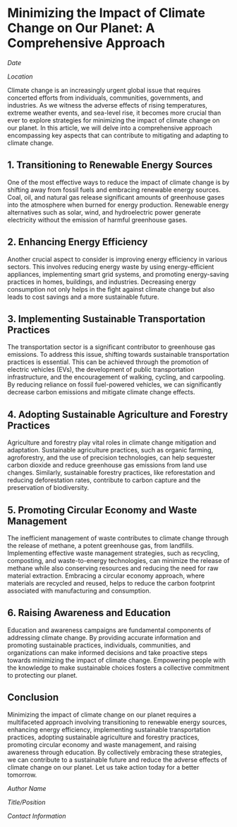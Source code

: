 # **Minimizing the Impact of Climate Change on Our Planet: A Comprehensive Approach**

*Date*

*Location*

Climate change is an increasingly urgent global issue that requires concerted efforts from individuals, communities, governments, and industries. As we witness the adverse effects of rising temperatures, extreme weather events, and sea-level rise, it becomes more crucial than ever to explore strategies for minimizing the impact of climate change on our planet. In this article, we will delve into a comprehensive approach encompassing key aspects that can contribute to mitigating and adapting to climate change.

## **1. Transitioning to Renewable Energy Sources**

One of the most effective ways to reduce the impact of climate change is by shifting away from fossil fuels and embracing renewable energy sources. Coal, oil, and natural gas release significant amounts of greenhouse gases into the atmosphere when burned for energy production. Renewable energy alternatives such as solar, wind, and hydroelectric power generate electricity without the emission of harmful greenhouse gases.

## **2. Enhancing Energy Efficiency**

Another crucial aspect to consider is improving energy efficiency in various sectors. This involves reducing energy waste by using energy-efficient appliances, implementing smart grid systems, and promoting energy-saving practices in homes, buildings, and industries. Decreasing energy consumption not only helps in the fight against climate change but also leads to cost savings and a more sustainable future.

## **3. Implementing Sustainable Transportation Practices**

The transportation sector is a significant contributor to greenhouse gas emissions. To address this issue, shifting towards sustainable transportation practices is essential. This can be achieved through the promotion of electric vehicles (EVs), the development of public transportation infrastructure, and the encouragement of walking, cycling, and carpooling. By reducing reliance on fossil fuel-powered vehicles, we can significantly decrease carbon emissions and mitigate climate change effects.

## **4. Adopting Sustainable Agriculture and Forestry Practices**

Agriculture and forestry play vital roles in climate change mitigation and adaptation. Sustainable agriculture practices, such as organic farming, agroforestry, and the use of precision technologies, can help sequester carbon dioxide and reduce greenhouse gas emissions from land use changes. Similarly, sustainable forestry practices, like reforestation and reducing deforestation rates, contribute to carbon capture and the preservation of biodiversity.

## **5. Promoting Circular Economy and Waste Management**

The inefficient management of waste contributes to climate change through the release of methane, a potent greenhouse gas, from landfills. Implementing effective waste management strategies, such as recycling, composting, and waste-to-energy technologies, can minimize the release of methane while also conserving resources and reducing the need for raw material extraction. Embracing a circular economy approach, where materials are recycled and reused, helps to reduce the carbon footprint associated with manufacturing and consumption.

## **6. Raising Awareness and Education**

Education and awareness campaigns are fundamental components of addressing climate change. By providing accurate information and promoting sustainable practices, individuals, communities, and organizations can make informed decisions and take proactive steps towards minimizing the impact of climate change. Empowering people with the knowledge to make sustainable choices fosters a collective commitment to protecting our planet.

## **Conclusion**

Minimizing the impact of climate change on our planet requires a multifaceted approach involving transitioning to renewable energy sources, enhancing energy efficiency, implementing sustainable transportation practices, adopting sustainable agriculture and forestry practices, promoting circular economy and waste management, and raising awareness through education. By collectively embracing these strategies, we can contribute to a sustainable future and reduce the adverse effects of climate change on our planet. Let us take action today for a better tomorrow.

*Author Name*

*Title/Position*

*Contact Information*